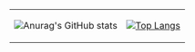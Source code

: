 <table>
    <tr>
        <td>
          
![Anurag's GitHub stats](https://github-readme-stats.vercel.app/api?username=kanchii&show_icons=true&theme=radical&count_private=true)
        </td>
        <td>
  
[![Top Langs](https://github-readme-stats.vercel.app/api/top-langs/?username=kanchii)](https://github.com/kanchii/kanchii) 
        </td>
    </tr>
</table>

<!--
**Kanchii/Kanchii** is a ✨ _special_ ✨ repository because its `README.md` (this file) appears on your GitHub profile.

Here are some ideas to get you started:

- 🔭 I’m currently working on ...
- 🌱 I’m currently learning ...
- 👯 I’m looking to collaborate on ...
- 🤔 I’m looking for help with ...
- 💬 Ask me about ...
- 📫 How to reach me: ...
- 😄 Pronouns: ...
- ⚡ Fun fact: ...
-->
